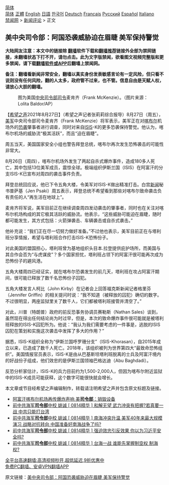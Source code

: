  <!-- 面包屑导航 --> <div class="breadcrumb"><!-- GTranslate: https://gtranslate.io/ -->  <div class="switcher notranslate">  <div class="selected">  <a href="#" onclick="return false;"> 简体</a>  </div>  <div class="option">  <a href="https://www.bannedbook.org" onclick="doGTranslate('zh-CN|zh-CN');jQuery('div.switcher div.selected a').html(jQuery(this).html());return false;" title="简体中文" class="nturl selected"> 简体</a>  <a href="https://www.bannedbook.org/zh-tw/" onclick="doGTranslate('zh-CN|zh-TW');jQuery('div.switcher div.selected a').html(jQuery(this).html());return false;" title="繁體中文" class="nturl"> 正體</a>  <a href="https://www.bannedbook.org/en/" onclick="doGTranslate('zh-CN|en');jQuery('div.switcher div.selected a').html(jQuery(this).html());return false;" title="English" class="nturl"> English</a>  <a href="https://www.bannedbook.org/ja/" onclick="doGTranslate('zh-CN|ja');jQuery('div.switcher div.selected a').html(jQuery(this).html());return false;" title="日本語" class="nturl"> 日語</a>  <a href="https://www.bannedbook.org/ko/" onclick="doGTranslate('zh-CN|ko');jQuery('div.switcher div.selected a').html(jQuery(this).html());return false;" title="한국어" class="nturl"> 한국어</a>  <a href="https://www.bannedbook.org/de/" onclick="doGTranslate('zh-CN|de');jQuery('div.switcher div.selected a').html(jQuery(this).html());return false;" title="Deutsch" class="nturl"> Deutsch</a>  <a href="https://www.bannedbook.org/fr/" onclick="doGTranslate('zh-CN|fr');jQuery('div.switcher div.selected a').html(jQuery(this).html());return false;" title="Français" class="nturl"> Français</a>  <a href="https://www.bannedbook.org/ru/" onclick="doGTranslate('zh-CN|ru');jQuery('div.switcher div.selected a').html(jQuery(this).html());return false;" title="Русский" class="nturl"> Русский</a>  <a href="https://www.bannedbook.org/es/" onclick="doGTranslate('zh-CN|es');jQuery('div.switcher div.selected a').html(jQuery(this).html());return false;" title="Español" class="nturl"> Español</a>  <a href="https://www.bannedbook.org/it/" onclick="doGTranslate('zh-CN|it');jQuery('div.switcher div.selected a').html(jQuery(this).html());return false;" title="Italiano" class="nturl"> Italiano</a>  </div>  </div>      <div class='breadcrumb-sub'><!-- Breadcrumb NavXT 6.3.0 --> <a href="https://www.bannedbook.org/" class="home">禁闻网</a> &gt; <a href="https://www.bannedbook.org/bnews/comments/" class="category">新闻评论</a> &gt; 正文</div></div><h2>美中央司令部：阿国恐袭威胁迫在眉睫 美军保持警觉</h2> <p class="notice"><b>大陆网友注意：本文中的链接除 <a href="https://github.com/bannedbook/fanqiang" >翻墙</a>软件下载和<a href="https://github.com/killgcd/justmysocks/blob/master/README.md">翻墙推荐</a>链接外全部为禁网链接，未翻墙状态下打不开，请勿点击。此为文字版禁闻，欲看图文视频完整版和更多禁闻，请下载<a href="https://github.com/bannedbook/fanqiang">翻墙软件或APP</a>后翻墙上禁闻网。</p><p>备注：翻墙看新闻非常安全，翻墙以真实身份发表敏感言论有一定风险，但只看不说则没有任何风险，翻的人太多，政府管不过来，也不管。信息自由是天赋人权，请放心大胆的翻墙。</b></p>  <div class="entry"> <figure> <p><figcaption>图为美国<a href="https://www.bannedbook.org/bnews/tag/%E4%B8%AD%E5%A4%AE/" class="st_tag internal_tag" rel="tag" title="标签 中央 下的日志">中央</a><a href="https://www.bannedbook.org/bnews/tag/%E5%8F%B8%E4%BB%A4%E9%83%A8/" class="st_tag internal_tag" rel="tag" title="标签 司令部 下的日志">司令部</a><a href="https://www.bannedbook.org/bnews/tag/%E5%8F%B8%E4%BB%A4/" class="st_tag internal_tag" rel="tag" title="标签 司令 下的日志">司令</a>麦肯齐（Frank McKenzie）。（图片来源：Lolita Baldor/AP）</figcaption></figure> <p>【<span class='wp_keywordlink_affiliate'><a href="https://www.soundofhope.org" title="希望之声" target="_blank">希望之声</a></span>2021年8月27日】（希望之声记者张莉莉综合报导）8月27日（周五），<a href="https://www.bannedbook.org/bnews/tag/%e7%be%8e%e5%86%9b/" class="st_tag internal_tag" rel="tag" title="标签 美军 下的日志">美军</a>中央司令部司令麦肯齐（Frank McKenzie）将军表示，美军正在对<a href="https://www.bannedbook.org/bnews/tag/%E5%96%80%E5%B8%83%E5%B0%94/" class="st_tag internal_tag" rel="tag" title="标签 喀布尔 下的日志">喀布尔</a>机场外的<a href="https://www.bannedbook.org/bnews/tag/%e6%81%90%e8%a2%ad/" class="st_tag internal_tag" rel="tag" title="标签 恐袭 下的日志">恐袭</a>肇事者进行调查，同时对来自<a href="https://www.bannedbook.org/bnews/tag/isis/" class="st_tag internal_tag" rel="tag" title="标签 ISIS 下的日志">ISIS</a>-K的更多恐袭保持警觉。他认为，喀布尔机场的威胁流“极其活跃”，而且“迫在眉睫”。</p> <p>周五当天，美国国家安全小组也警告拜登总统，喀布尔再次发生恐怖袭击的可能性非常大。</p> <p>8月26日（周四），喀布尔机场外发生了两起自杀式爆炸事件，造成180多人死亡，其中包括13位美军成员，震惊全球。极端组织伊斯兰国（ISIS）在阿富汗的分支ISIS-K已宣布对周四的袭击事件负责。</p>  <p>拜登总统回应说，他已下令五角大楼，令美军对ISIS-K做出精准打击。白宫<span class='wp_keywordlink_affiliate'><a href="https://www.bannedbook.org/" title="新闻">新闻</a></span>秘书普萨基（Jen Psaki）周五表示，拜登总统不希望看到那些对喀布尔致命袭击负有责任的人“再生活在地球上”。</p> <p>麦肯齐将军说，美军目前正在继续调查周四发动袭击的肇事者，同时也在关注对喀布尔机场构成的其它极其活跃的威胁流。他表示，“这些威胁可能迫在眉睫，随时都可能发生，其方式包括：火箭弹袭击、车辆袭击或自杀式袭击。”</p> <p>他补充说：“我们正在尽一切努力做好准备。”不过他也表示，美军目前正在与塔利班分享情报，希望与塔利班合作打击ISIS-K恐怖份子。</p>  <p>对此美国的盟国担心，塔利班曾为基地组织头目本.拉登提供庇护场所，而美国与其合作会否为“与虎谋皮”？多个国家担忧，塔利班占领下的阿富汗很可能再次成为恐怖份子的避风港。</p> <p>五角大楼周四已经证实，就在喀布尔恐袭发生的前几天，塔利班在攻占阿富汗期间，很可能已释放了数千名恐怖份子囚犯。</p> <p>五角大楼发言人柯比（John Kirby）在记者会上回答福克斯新闻记者格里芬（Jennifer Griffin）的相关提问时说：“我不知道（被释放的囚犯）确切的数字。不过很明显，两座监狱里关了数千人，它们都被塔利班接管并清空了。”</p>  <p>对此，川普（特朗普）政府的前反恐事务协调员赛勒斯（Nathan Sales）谈到，虽然现在得出任何结论尚为时过早，但是，本次的致命爆炸事件很可能就是被塔利班释放的ISIS-K囚犯所为。他说：“我认为我们需要考虑的一件事是，逃脱的ISIS囚犯在策划和实施这次袭击中发挥了多大的作用？”</p> <p>据悉，ISIS-K组织全称为“伊斯兰国呼罗珊分支”（ISIS-Khorasan），自2015年成立以来，已造成了数千人死亡。2018年，该组织被列为世界第四大“最致命恐怖组织”。美国情报官员表示，ISIS-K是由从巴基斯坦塔利班脱离的士兵及阿富汗境内的好战份子组成，他们效忠的是伊斯兰国领袖巴格达迪（Abu Baghdadi）。</p> <p>反恐分析家估计，ISIS-K的兵力目前约为1,500-2,000人，但因为喀布尔附近监狱中的ISIS-K成员可能获释，这个数字可能很快就会增长。</p>  <p>本文章或节目经希望之声编辑制作，转载请注明希望之声并包含原文标题及链接。 </p> <ul class='op-related-articles' title='相关阅读'> <li><a href='https://www.bannedbook.org/bnews/worldnews/20210827/1614042.html' target='_blank'>阿富汗喀布尔机场再传爆炸声响 美<b>司令部</b>：销毁设备</a></li> <li><a href='https://www.bannedbook.org/bnews/bannedvideo/20210817/1607709.html' target='_blank'>前中共海军<b>司令部</b>中校 姚诚 [ 0814精华 ] 和解无望 武力冲突有把握?若真要一战 中共只能打台湾</a></li> <li><a href='https://www.bannedbook.org/bnews/bannedvideo/20210817/1607708.html' target='_blank'>前中共海军<b>司令部</b>中校 姚诚 [ 0814精华 ] 南海冲突升温 美军40年来最大规模演习 战略对抗转向 中国准备好南海战争了吗?</a></li> <li><a href='https://www.bannedbook.org/bnews/bannedvideo/20210817/1607707.html' target='_blank'>前中共海军<b>司令部</b>中校 姚诚 [ 0814精华 ] 强迫效忠引反效果 你以为习近平安全吗?</a></li> <li><a href='https://www.bannedbook.org/bnews/bannedvideo/20210817/1607706.html' target='_blank'>前中共海军<b>司令部</b>中校 姚诚 [ 0814精华 ] 台海一战 谁能先掌握制空权 制海权?</a></li> </ul> <p class="texttj"> <a href="https://github.com/bannedbook/fanqiang/wiki/V2ray%E6%9C%BA%E5%9C%BA" target="_blank">全平台高速翻墙:高清视频秒开,超低延迟,9折优惠中</a><br/> <a href="https://github.com/bannedbook/fanqiang/wiki/%E7%A6%81%E9%97%BB%E7%BD%91%E5%AE%89%E5%8D%93%E7%BF%BB%E5%A2%99%E6%96%B0%E9%97%BBAPP" target="_blank">免费PC翻墙、安卓VPN翻墙APP</a></p><p>原文链接：<a class="src_link"  href="https://www.soundofhope.org/post/539573" target="_blank">美中央司令部：阿国恐袭威胁迫在眉睫 美军保持警觉</a></p><a name='sharetosocial'></a>  <div style="margin-bottom:5px;padding-bottom:5px;clear:both"> <div id="archive-pix-1" class="banner-ads"> <!-- AuctionX Display platform tag START --> <div id="26318x728x90x621x_ADSLOT2" clicktrack="%%CLICK_URL_ESC%%"></div> <!-- AuctionX Display platform tag END --> </div> <div id="archive-pix-2" class="banner-ads"> <!-- AuctionX Display platform tag START --> <div id="26315x300x250x621x_ADSLOT2" clicktrack="%%CLICK_URL_ESC%%"></div> <!-- AuctionX Display platform tag END --> </div> </div>  <div id="archive-pix-1" class="banner-ads"> <!-- AuctionX Display platform tag START --> <div id="26318x728x90x621x_ADSLOT3" clicktrack="%%CLICK_URL_ESC%%"></div> <!-- AuctionX Display platform tag END --> </div> </div><!--END ENTRY--> 
